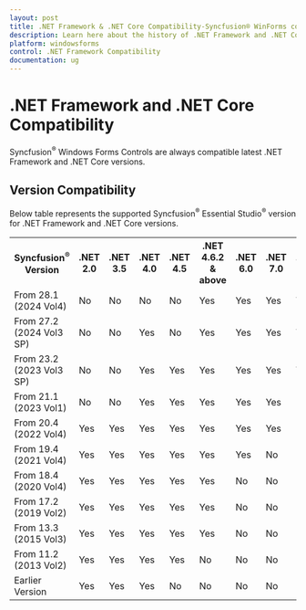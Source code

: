 ```yaml
---
layout: post
title: .NET Framework & .NET Core Compatibility-Syncfusion® WinForms controls
description: Learn here about the history of .NET Framework and .NET Core support for the Syncfusion® Essential Studio® Windows Forms controls
platform: windowsforms
control: .NET Framework Compatibility
documentation: ug
---
```


# .NET Framework and .NET Core Compatibility

Syncfusion<sup>®</sup> Windows Forms Controls are always compatible latest .NET Framework and .NET Core versions.

## Version Compatibility

Below table represents the supported Syncfusion<sup>®</sup> Essential Studio<sup>®</sup> version for .NET Framework and .NET Core versions.

<table>
<tr>
<th>
Syncfusion<sup>®</sup> Version </th>
<th>.NET 2.0</th><th>
.NET 3.5</th><th>
.NET 4.0</th><th>
.NET 4.5</th><th>
.NET 4.6.2 & above</th><th>
.NET 6.0</th><th>
.NET 7.0</th><th>
.NET 8.0</th><th>
.NET 9.0</th></tr>

<tr>
<td>
From 28.1 (2024 Vol4)</td><td>
No</td><td>
No</td><td>
No</td><td>
No</td><td>
Yes</td><td>
Yes</td><td>
Yes</td><td>
Yes</td><td>
Yes</td></tr>

<tr>
<td>
From 27.2 (2024 Vol3 SP)</td><td>
No</td><td>
No</td><td>
Yes</td><td>
No</td><td>
Yes</td><td>
Yes</td><td>
Yes</td><td>
Yes</td><td>
Yes</td></tr>

<tr>
<td>
From 23.2 (2023 Vol3 SP)</td><td>
No</td><td>
No</td><td>
Yes</td><td>
Yes</td><td>
Yes</td><td>
Yes</td><td>
Yes</td><td>
Yes</td><td>
No</td></tr>

<tr>
<td>
From 21.1 (2023 Vol1)</td><td>
No</td><td>
No</td><td>
Yes</td><td>
Yes</td><td>
Yes</td><td>
Yes</td><td>
Yes</td><td>
No</td><td>
No</td></tr>

<tr>
<td>
From 20.4 (2022 Vol4)</td><td>
Yes</td><td>
Yes</td><td>
Yes</td><td>
Yes</td><td>
Yes</td><td>
Yes</td><td>
Yes</td><td>
No</td><td>
No</td></tr>

<tr>
<td>
From 19.4 (2021 Vol4)</td><td>
Yes</td><td>
Yes</td><td>
Yes</td><td>
Yes</td><td>
Yes</td><td>
Yes</td><td>
No</td><td>
No</td><td>
No</td></tr>

<tr>
<td>
From 18.4 (2020 Vol4)</td><td>
Yes</td><td>
Yes</td><td>
Yes</td><td>
Yes</td><td>
Yes</td><td>
No</td><td>
No</td><td>
No</td><td>
No</td></tr>

<tr>
<td>
From 17.2 (2019 Vol2)</td><td>
Yes</td><td>
Yes</td><td>
Yes</td><td>
Yes</td><td>
Yes</td><td>
No</td><td>
No</td><td>
No</td><td>
No</td></tr>

<tr>
<td>
From 13.3 (2015 Vol3)</td><td>
Yes</td><td>
Yes</td><td>
Yes</td><td>
Yes</td><td>
Yes</td><td>
No</td><td>
No</td><td>
No</td><td>
No</td></tr>

<tr>
<td>
From 11.2 (2013 Vol2)</td><td>
Yes</td><td>
Yes</td><td>
Yes</td><td>
Yes</td><td>
No</td><td>
No</td><td>
No</td><td>
No</td><td>
No</td></tr>

<tr>
<td>
Earlier Version</td><td>
Yes</td><td>
Yes</td><td>
Yes</td><td>
No</td><td>
No</td><td>
No</td><td>
No</td><td>
No</td><td>
No</td></tr>

</table>
